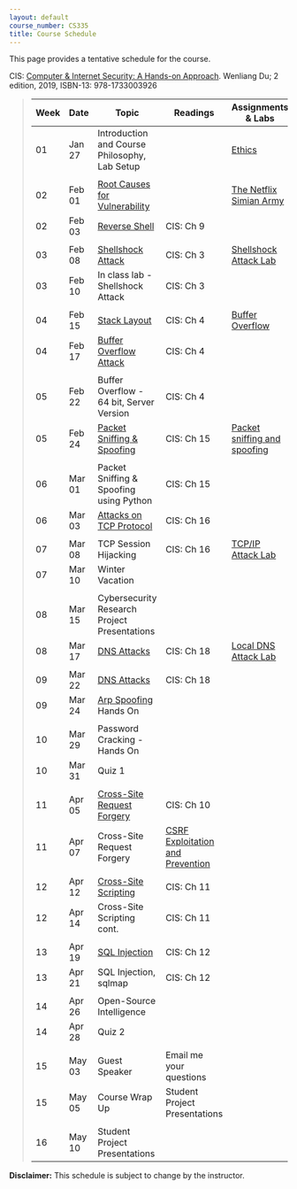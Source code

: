 ```yaml
---
layout: default
course_number: CS335
title: Course Schedule
---
```


This page provides a tentative schedule for the course.

CIS: <a href="https://www.amazon.com/Computer-Internet-Security-Hands-Approach/dp/1733003924">Computer & Internet Security: A Hands-on Approach</a>. Wenliang Du; 2 edition, 2019, ISBN-13: 978-1733003926
>  Week    | Date     | Topic        | Readings   | Assignments & Labs                                  
> -------- | -------- | ------------ | ---------- | -------------------------------------
> 01 | Jan 27 | Introduction and Course Philosophy, Lab Setup | | [Ethics](../assignments/ethics.html)
> | | | |
> 02 | Feb 01 | [Root Causes for Vulnerability](../slides/01_Reason_Vulnerability.pdf) | | [The Netflix Simian Army](https://netflixtechblog.com/the-netflix-simian-army-16e57fbab116)
> 02 | Feb 03 | [Reverse Shell](../slides/09_Reverse_Shell.pdf)| CIS: Ch 9 | |  
> | | | |
> 03 | Feb 08 | [Shellshock Attack](../slides/03_Shellshock.pdf) | CIS: Ch 3 | [Shellshock Attack Lab](../labs/shellshock.html)
> 03 | Feb 10 | In class lab - Shellshock Attack | CIS: Ch 3|  
> | | | |
> 04 | Feb 15 | [Stack Layout](../slides/04_Buffer_Overflow.pdf) | CIS: Ch 4 | [Buffer Overflow](../labs/buffer_overflow.html)
> 04 | Feb 17 | [Buffer Overflow Attack](../slides/04_Buffer_Overflow.pdf) | CIS: Ch 4 |
> | | | |
> 05 | Feb 22 | Buffer Overflow - 64 bit, Server Version | CIS: Ch 4 |
> 05 | Feb 24 | [Packet Sniffing & Spoofing](../slides/15_Packet_Sniffing_Spoofing.pdf) | CIS: Ch 15 | [Packet sniffing and spoofing](../labs/sniff_spoof.html)
> | | | |
> 06 | Mar 01 | Packet Sniffing & Spoofing using Python | CIS: Ch 15 |
> 06 | Mar 03 | [Attacks on TCP Protocol](../slides/16_TCP_Attack.pdf) | CIS: Ch 16 |
> | | | |
> 07 | Mar 08 | TCP Session Hijacking | CIS: Ch 16 | [TCP/IP Attack Lab](../labs/tcp_attack.html)
> 07 | Mar 10 | Winter Vacation |  |
> | | | |
> 08 | Mar 15 | Cybersecurity Research Project Presentations | |
> 08 | Mar 17 | [DNS Attacks](../slides/18_DNS_Attacks.pdf) | CIS: Ch 18 | [Local DNS Attack Lab](../labs/dns_attack.html)
> | | | |
> 09 | Mar 22 | [DNS Attacks](../slides/18_DNS_Attacks.pdf) | CIS: Ch 18 |
> 09 | Mar 24 | [Arp Spoofing](../slides/ARP_Spoofing.pdf) Hands On | |
> | | | |
> 10 | Mar 29 | Password Cracking - Hands On | |
> 10 | Mar 31 | Quiz 1 | |
> | | | |
> 11 | Apr 05 | [Cross-Site Request Forgery](../slides/10_Web_CSRF.pdf) | CIS: Ch 10 | <!--[CSRF Attack Lab](../labs/csrf_attack.html)-->
> 11 | Apr 07 | Cross-Site Request Forgery | [CSRF Exploitation and Prevention](papers/csrf.pdf) |
> | | | |
> 12 | Apr 12 | [Cross-Site Scripting](../slides/11_Web_XSS.pdf) | CIS: Ch 11 | <!--[XSS Attack Lab](../labs/xss_attack.html)>-->
> 12 | Apr 14 | Cross-Site Scripting cont. | CIS: Ch 11 |
> | | | |
> 13 | Apr 19 | [SQL Injection](../slides/12_Web_SQL_Injection.pdf) | CIS: Ch 12 | <!--[SQL Injection Attack Lab](../labs/sql_attack.html)-->
> 13 | Apr 21 | SQL Injection, sqlmap | CIS: Ch 12 |
> | | | |
> 14 | Apr 26 | Open-Source Intelligence | |
> 14 | Apr 28 | Quiz 2 | |
> | | | |
> 15 | May 03 | Guest Speaker | Email me your questions |
> 15 | May 05 | Course Wrap Up | Student Project Presentations |
> | | | |
> 16 | May 10 | Student Project Presentations

**Disclaimer:** This schedule is subject to change by the instructor.
